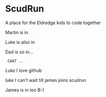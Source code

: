 # ScudRun
A place for the Eldredge kids to code together

Martin is in

Luke is *also* in

Dad is *so* in...

     CHAT ..

*Luke* I love github

*luke* I can't wait till james joins scudrun

James is in too B-)



